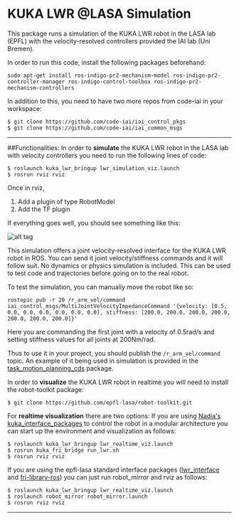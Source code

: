 # KUKA LWR @LASA Simulation 
This package runs a simulation of the KUKA LWR robot in the LASA lab (EPFL) with the velocity-resolved controllers provided the IAI lab (Uni Bremen).

In order to run this code, install the following packages beforehand:
 
```
sudo apt-get install ros-indigo-pr2-mechanism-model ros-indigo-pr2-controller-manager ros-indigo-control-toolbox ros-indigo-pr2-mechanism-controllers
```

In addition to this, you need to have two more repos from code-iai in your workspace:

```
$ git clone https://github.com/code-iai/iai_control_pkgs
$ git clone https://github.com/code-iai/iai_common_msgs
```
---
##Functionalities:
In order to **simulate** the KUKA LWR robot in the LASA lab with velocity controllers you need to run the following lines of code:

```
$ roslaunch kuka_lwr_bringup lwr_simulation_viz.launch
$ rosrun rviz rviz
```

Once in rviz, 
 1. Add a plugin of type RobotModel
 2. Add the TF plugin

If everything goes well, you should see something like this:

![alt tag](https://cloud.githubusercontent.com/assets/761512/10678185/08057796-7911-11e5-8641-896615534612.png)


This simulation offers a joint velocity-resolved interface for the KUKA LWR robot in ROS. You can send it joint velocity/stiffness commands and it will follow suit. No dynamics or physics simulation is included. This can be used to test code and trajectories before going on to the real robot.

To test the simulation, you can manually move the robot like so:

```
rostopic pub -r 20 /r_arm_vel/command iai_control_msgs/MultiJointVelocityImpedanceCommand '{velocity: [0.5, 0.0, 0.0, 0.0, 0.0, 0.0, 0.0], stiffness: [200.0, 200.0, 200.0, 200.0, 200.0, 200.0, 200.0]}'

```
Here you are commanding the first joint with a velocity of 0.5rad/s and setting stiffness values for all joints at 200Nm/rad.

Thus to use it in your project, you should publish the ```/r_arm_vel/command``` topic. An example of it being used in simulation is provided in the [task_motion_planning_cds](https://github.com/nbfigueroa/task_motion_planning_cds) package.

In order to **visualize** the KUKA LWR robot in realtime you will need to install the robot-toolkit package:
```
$ git clone https://github.com/epfl-lasa/robot-toolkit.git
```

For **realtime visualization** there are two options:
If you are using [Nadia's kuka_interface_packages](https://github.com/nbfigueroa/kuka_interface_packages.git) to control the robot in a modular architecture you can start up the environment and visualization as follows:

```
$ roslaunch kuka_lwr_bringup lwr_realtime_viz.launch
$ rosrun kuka_fri_bridge run_lwr.sh
$ rosrun rviz rviz
```

If you are using the epfl-lasa standard interface packages ([lwr_interface](https://github.com/epfl-lasa/lwr-interface) and [fri-library-ros](https://github.com/epfl-lasa/fri-library-ros)) you can just run robot_mirror and rviz as follows:

```
$ roslaunch kuka_lwr_bringup lwr_realtime_viz.launch
$ roslaunch robot_mirror robot_mirror.launch
$ rosrun rviz rviz
```
---
